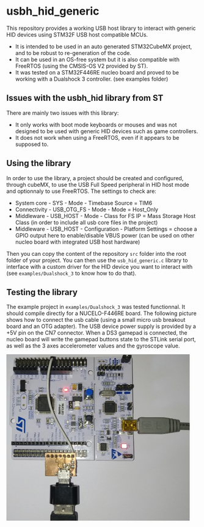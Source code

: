# usbh_hid_generic

This repository provides a working USB host library to interact with generic HID devices using STM32F USB host compatible MCUs.
* It is intended to be used in an auto generated STM32CubeMX project, and to be robust to re-generation of the code.
* It can be used in an OS-free system but it is also compatible with FreeRTOS (using the CMSIS-OS V2 provided by ST). 
* It was tested on a STM32F446RE nucleo board and proved to be working with a Dualshock 3 controller. (see examples folder)

## Issues with the usbh_hid library from ST

There are mainly two issues with this library:
* It only works with boot mode keyboards or mouses and was not designed to be used with generic HID devices such as game controllers.
* It does not work when using a FreeRTOS, even if it appears to be supposed to.

## Using the library

In order to use the library, a project should be created and configured, through cubeMX, to use the USB Full Speed peripheral in HID host mode and optionnaly to use FreeRTOS. The settings to check are:
* System core - SYS - Mode - Timebase Source = TIM6
* Connectivity - USB_OTG_FS - Mode - Mode = Host_Only
* Middleware - USB_HOST - Mode - Class for FS IP = Mass Storage Host Class (in order to include all usb core files in the project)
* Middleware - USB_HOST - Configuration - Platform Settings = choose a GPIO output here to enable/disable VBUS power (can be used on other nucleo board with integrated USB host hardware)

Then you can copy the content of the repository `src` folder into the root folder of your project. You can then use the `usb_hid_generic.c` library to interface with a custom driver for the HID device you want to interact with (see `examples/Dualshock_3` to know how to do that).

## Testing the library

The example project in `examples/Dualshock_3` was tested functionnal. It should compile directly for a NUCELO-F446RE board. The following picture shows how to connect the usb cable (using a small micro usb breakout board and an OTG adapter). The USB device power supply is provided by a +5V pin on the CN7 connector. When a DS3 gamepad is connected, the nucleo board will write the gamepad buttons state to the STLink serial port, as well as the 3 axes accelerometer values and the gyroscope value.

<img src="/ressources/wiring.jpg" alt="Wiring" width="480"/>

